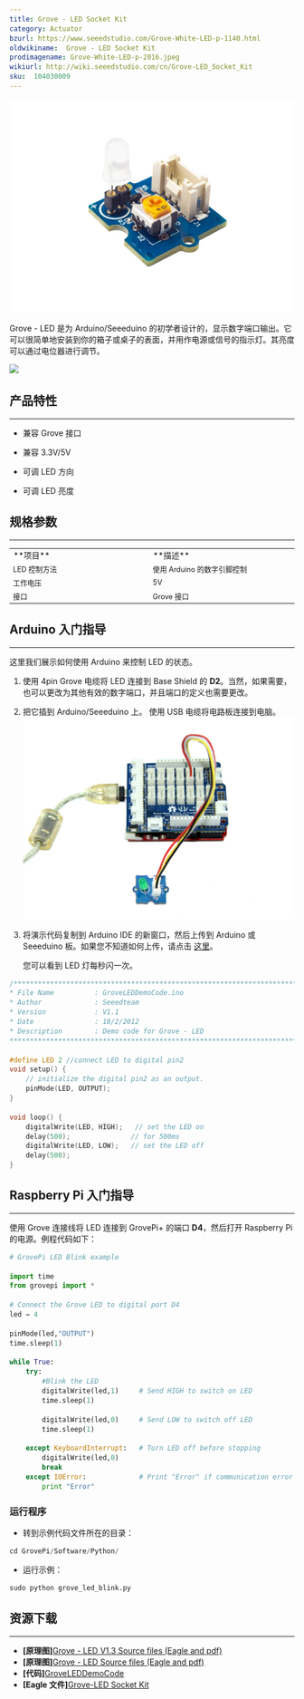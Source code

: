 ```yaml
---
title: Grove - LED Socket Kit
category: Actuator
bzurl: https://www.seeedstudio.com/Grove-White-LED-p-1140.html
oldwikiname:  Grove - LED Socket Kit
prodimagename: Grove-White-LED-p-2016.jpeg
wikiurl: http://wiki.seeedstudio.com/cn/Grove-LED_Socket_Kit
sku:  104030009
---
```

![](https://github.com/SeeedDocument/Grove-LED_Socket_Kit/raw/master/img/Grove-White-LED-p-2016.jpeg)

Grove - LED 是为 Arduino/Seeeduino 的初学者设计的，显示数字端口输出。它可以很简单地安装到你的箱子或桌子的表面，并用作电源或信号的指示灯。其亮度可以通过电位器进行调节。

[![](https://github.com/SeeedDocument/wiki_chinese/raw/master/docs/images/click_to_buy.PNG)](https://item.taobao.com/item.htm?spm=a1z38n.10677092.0.0.2b637084NxFCI3&id=527003387872)

## 产品特性
---
*   兼容 Grove 接口

*   兼容 3.3V/5V

*   可调 LED 方向

*   可调 LED 亮度

## 规格参数
---
<table >
<tr>
<td width="400"> **项目**
</td>
<td width="400"> **描述**
</td></tr>
<tr style="font-size: 90%">
<td> LED 控制方法
</td>
<td> 使用 Arduino 的数字引脚控制
</td></tr>
<tr style="font-size: 90%">
<td> 工作电压
</td>
<td> 5V
</td></tr>
<tr style="font-size: 90%">
<td> 接口
</td>
<td> Grove 接口
</td></tr></table>

##  Arduino 入门指导
---
这里我们展示如何使用 Arduino 来控制 LED 的状态。

1. 使用 4pin Grove 电缆将 LED 连接到 Base Shield 的 **D2**。当然，如果需要，也可以更改为其他有效的数字端口，并且端口的定义也需要更改。

2. 把它插到 Arduino/Seeeduino 上。 使用 USB 电缆将电路板连接到电脑。
![](https://github.com/SeeedDocument/Grove-LED_Socket_Kit/raw/master/img/Grove-LED.jpg)

3. 将演示代码复制到 Arduino IDE 的新窗口，然后上传到 Arduino 或 Seeeduino 板。如果您不知道如何上传，请点击 [这里](http://wiki.seeedstudio.com/cn/Upload_Code/)。

    您可以看到 LED 灯每秒闪一次。

```c
/*************************************************************************
* File Name          : GroveLEDDemoCode.ino
* Author             : Seeedteam
* Version            : V1.1
* Date               : 18/2/2012
* Description        : Demo code for Grove - LED
*************************************************************************/

#define LED 2 //connect LED to digital pin2
void setup() {
    // initialize the digital pin2 as an output.
    pinMode(LED, OUTPUT);
}

void loop() {
    digitalWrite(LED, HIGH);   // set the LED on
    delay(500);               // for 500ms
    digitalWrite(LED, LOW);   // set the LED off
    delay(500);
}
```

##  Raspberry Pi 入门指导
---
使用 Grove 连接线将 LED 连接到 GrovePi+ 的端口 **D4**，然后打开 Raspberry Pi 的电源。例程代码如下：

```python
# GrovePi LED Blink example

import time
from grovepi import *

# Connect the Grove LED to digital port D4
led = 4

pinMode(led,"OUTPUT")
time.sleep(1)

while True:
    try:
        #Blink the LED
        digitalWrite(led,1)		# Send HIGH to switch on LED
        time.sleep(1)

        digitalWrite(led,0)		# Send LOW to switch off LED
        time.sleep(1)

    except KeyboardInterrupt:	# Turn LED off before stopping
        digitalWrite(led,0)
        break
    except IOError:				# Print "Error" if communication error encountered
        print "Error"
```

###  运行程序

*   转到示例代码文件所在的目录：

```python
cd GrovePi/Software/Python/
```

*   运行示例：

```python
sudo python grove_led_blink.py
```

##  资源下载
---
*   **[原理图]**[Grove - LED V1.3 Source files (Eagle and pdf)](https://github.com/SeeedDocument/Grove-LED_Socket_Kit/raw/master/res/Grove-LED_v1.3_Schematics.zip)
*   **[原理图]**[Grove - LED Source files (Eagle and pdf)](https://github.com/SeeedDocument/Grove-LED_Socket_Kit/raw/master/res/Grove-LED_v1.0_Source_File.zip)
*   **[代码]**[GroveLEDDemoCode](https://github.com/SeeedDocument/Grove-LED_Socket_Kit/raw/master/res/GroveLEDDemoCode.zip)
*   **[Eagle 文件]**[Grove-LED Socket Kit](https://github.com/SeeedDocument/Grove-LED_Socket_Kit/raw/master/res/Grove-LED_Socket_Eagle_File.zip)
